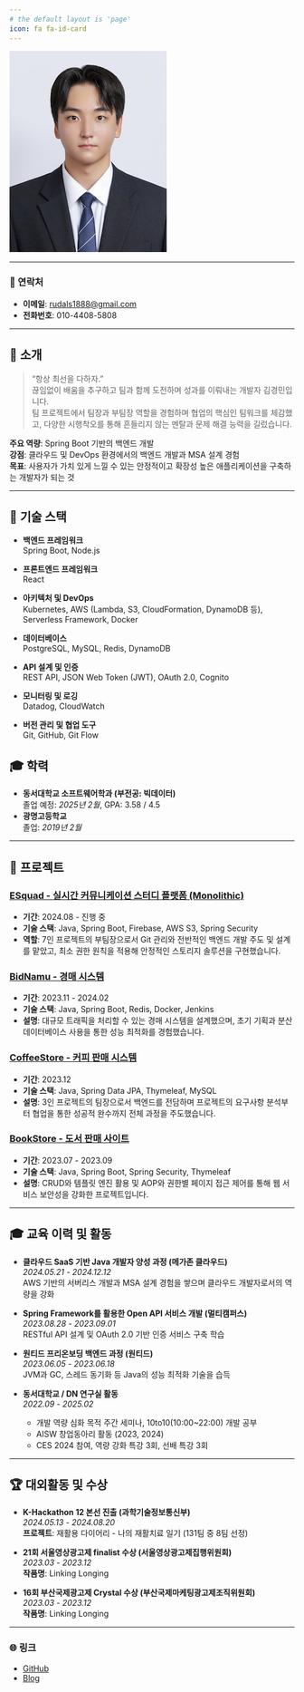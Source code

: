 ```yaml
---
# the default layout is 'page'
icon: fa fa-id-card
---
```


![Profile Photo](/assets/img/profile.png)

---

### 📧 연락처

- **이메일**: rudals1888@gmail.com
- **전화번호**: 010-4408-5808

---

## 👋 소개

> “항상 최선을 다하자.”  
> 끊임없이 배움을 추구하고 팀과 함께 도전하며 성과를 이뤄내는 개발자 김경민입니다.  
> 팀 프로젝트에서 팀장과 부팀장 역할을 경험하며 협업의 핵심인 팀워크를 체감했고, 다양한 시행착오를 통해 흔들리지 않는 멘탈과 문제 해결 능력을 길렀습니다.

**주요 역량**: Spring Boot 기반의 백엔드 개발  
**강점**: 클라우드 및 DevOps 환경에서의 백엔드 개발과 MSA 설계 경험  
**목표**: 사용자가 가치 있게 느낄 수 있는 안정적이고 확장성 높은 애플리케이션을 구축하는 개발자가 되는 것

---

## 🔧 기술 스택

- **백엔드 프레임워크**  
  Spring Boot, Node.js

- **프론트엔드 프레임워크**  
  React

- **아키텍처 및 DevOps**  
  Kubernetes, AWS (Lambda, S3, CloudFormation, DynamoDB 등), Serverless Framework, Docker

- **데이터베이스**  
  PostgreSQL, MySQL, Redis, DynamoDB

- **API 설계 및 인증**  
  REST API, JSON Web Token (JWT), OAuth 2.0, Cognito

- **모니터링 및 로깅**  
  Datadog, CloudWatch

- **버전 관리 및 협업 도구**  
  Git, GitHub, Git Flow

## 🎓 학력

- **동서대학교 소프트웨어학과 (부전공: 빅데이터)**  
  졸업 예정: *2025년 2월*, GPA: 3.58 / 4.5
- **광명고등학교**  
  졸업: *2019년 2월*

---

## 💼 프로젝트

### [ESquad - 실시간 커뮤니케이션 스터디 플랫폼 (Monolithic)](https://github.com/SmashStudy/ESquad-BE)
- **기간**: 2024.08 - 진행 중
- **기술 스택**: Java, Spring Boot, Firebase, AWS S3, Spring Security
- **역할**: 7인 프로젝트의 부팀장으로서 Git 관리와 전반적인 백엔드 개발 주도 및 설계를 맡았고, 최소 권한 원칙을 적용해 안정적인 스토리지 솔루션을 구현했습니다.

### [BidNamu - 경매 시스템](https://github.com/BidNamu)
- **기간**: 2023.11 - 2024.02
- **기술 스택**: Java, Spring Boot, Redis, Docker, Jenkins
- **설명**: 대규모 트래픽을 처리할 수 있는 경매 시스템을 설계했으며, 초기 기획과 분산 데이터베이스 사용을 통한 성능 최적화를 경험했습니다.

### [CoffeeStore - 커피 판매 시스템](https://github.com/kimmin1kk/coffee_store_9)
- **기간**: 2023.12
- **기술 스택**: Java, Spring Data JPA, Thymeleaf, MySQL
- **설명**: 3인 프로젝트의 팀장으로서 백엔드를 전담하며 프로젝트의 요구사항 분석부터 협업을 통한 성공적 완수까지 전체 과정을 주도했습니다.

### [BookStore - 도서 판매 사이트](https://github.com/kimmin1kk/book_store)
- **기간**: 2023.07 - 2023.09
- **기술 스택**: Java, Spring Boot, Spring Security, Thymeleaf
- **설명**: CRUD와 템플릿 엔진 활용 및 AOP와 권한별 페이지 접근 제어를 통해 웹 서비스 보안성을 강화한 프로젝트입니다.

---

## 🎓 교육 이력 및 활동

- **클라우드 SaaS 기반 Java 개발자 양성 과정 (메가존 클라우드)**  
  *2024.05.21 - 2024.12.12*  
  AWS 기반의 서버리스 개발과 MSA 설계 경험을 쌓으며 클라우드 개발자로서의 역량을 강화

- **Spring Framework를 활용한 Open API 서비스 개발 (멀티캠퍼스)**  
  *2023.08.28 - 2023.09.01*  
  RESTful API 설계 및 OAuth 2.0 기반 인증 서비스 구축 학습

- **원티드 프리온보딩 백엔드 과정 (원티드)**  
  *2023.06.05 - 2023.06.18*  
  JVM과 GC, 스레드 동기화 등 Java의 성능 최적화 기술을 습득

- **동서대학교 / DN 연구실 활동**  
  *2022.09 - 2025.02*
  - 개발 역량 심화 목적 주간 세미나, 10to10(10:00~22:00) 개발 공부
  - AISW 창업동아리 활동 (2023, 2024)
  - CES 2024 참여, 역량 강화 특강 3회, 선배 특강 3회

---

## 🏆 대외활동 및 수상

- **K-Hackathon 12 본선 진출 (과학기술정보통신부)**  
  *2024.05.13 - 2024.08.20*  
  **프로젝트**: 재활용 다이어리 - 나의 재활치료 일기 (131팀 중 8팀 선정)

- **21회 서울영상광고제 finalist 수상 (서울영상광고제집행위원회)**  
  *2023.03 - 2023.12*  
  **작품명**: Linking Longing

- **16회 부산국제광고제 Crystal 수상 (부산국제마케팅광고제조직위원회)**  
  *2023.03 - 2023.12*  
  **작품명**: Linking Longing

---

### 🌐 링크

- [GitHub](https://github.com/kimmin1kk)
- [Blog](https://kimmin1kk.github.io/)
